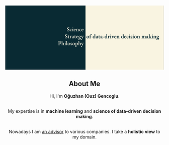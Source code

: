 ![Header](ogencoglu_banner.png "My Expertise")

###

<h2 align="center">About Me</h2>

<p align="center">
    Hi, I'm <b>Oğuzhan (Ouz) Gencoglu</b>.
  <br><br>
</p>

<p align="center">
    My expertise is in <b>machine learning</b> and <b>science of data-driven decision making</b>.
  <br><br>
</p>

<p align="center">
    Nowadays I am <a href="https://www.laconic.fi/about/">an advisor</a> to various companies. I take a <b>holistic view</b> to my domain.
  <br><br>
</p>

